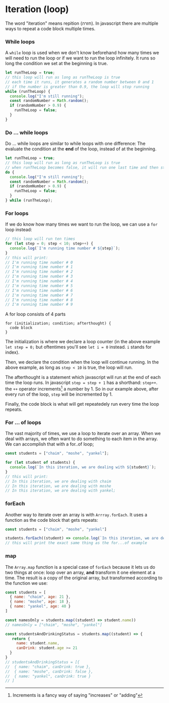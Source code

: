 # Iteration (loop)

The word "iteration" means repition (חזרה). In javascript there are multiple ways to repeat a code block multiple times.

### While loops

A `while` loop is used when we don't know beforehand how many times we will need to run the loop or if we want to run the loop infinitely. It runs so long the condition we set at the beginning is true.

```javascript
let runTheLoop = true;
// this loop will run as long as runTheLoop is true
// each time it runs, it generates a random number between 0 and 1
// if the number is greater than 0.9, the loop will stop running
while (runTheLoop) {
  console.log("I'm still running");
  const randomNumber = Math.random();
  if (randomNumber > 0.9) {
    runTheLoop = false;
  }
}
```

### Do ... while loops

Do ... while loops are similar to while loops with one difference: The evaluate the condition at the **end** of the loop, instead of at the beginning.

```javascript
let runTheLoop = true;
// this loop will run as long as runTheLoop is true
// when runTheLoop becomes false, it will run one last time and then stop
do {
  console.log("I'm still running");
  const randomNumber = Math.random();
  if (randomNumber > 0.9) {
    runTheLoop = false;
  }
} while (runTheLoop);
```

### For loops

If we do know how many times we want to run the loop, we can use a `for` loop instead:

```javascript
// this loop will run ten times
for (let step = 0; step < 10; step++) {
  console.log(`I'm running time number # ${step}`);
}
// this will print:
// I'm running time number # 0
// I'm running time number # 1
// I'm running time number # 2
// I'm running time number # 3
// I'm running time number # 4
// I'm running time number # 5
// I'm running time number # 6
// I'm running time number # 7
// I'm running time number # 8
// I'm running time number # 9
```

A for loop consists of 4 parts

```
for (initialization; condition; afterthought) {
  code block
}
```

The initialization is where we declare a loop counter (in the above example `let step = 0;` but oftentimes you'll see `let i = 0` instead. `i` stands for index).

Then, we declare the condition when the loop will continue running. In the above example, as long as `step < 10` is true, the loop will run.&#x20;

The afterthought is a statement which javascript will run at the end of each time the loop runs. In javascript `step = step + 1` has a shorthand: `step++`. the `++` operator increments[^1] a number by 1. So in our example above, after every run of the loop, `step` will be incremented by 1.&#x20;

Finally, the code block is what will get repeatedely run every time the loop repeats.

### For ... of loops

The vast majority of times, we use a loop to iterate over an array. When we deal with arrays, we often want to do something to each item in the array. We can accomplish that with a for..of loop;

```javascript
const students = ["chaim", "moshe", "yankel"];

for (let student of students) {
  console.log(`In this iteration, we are dealing with ${student}`);
}
// this will print:
// In this iteration, we are dealing with chaim
// In this iteration, we are dealing with moshe
// In this iteration, we are dealing with yankel;
```

### forEach

Another way to iterate over an array is with `Arrray.forEach`. It uses a function as the code block that gets repeats:

```javascript
const students = ["chaim", "moshe", "yankel"]

students.forEach((student) => console.log(`In this iteration, we are dealing with ${student}`)
// this will print the exact same thing as the for...of example
```

### map

The `Array.map` function is a special case of `forEach` because it lets us do two things at once: loop over an array, **and** transform it one element at a time. The result is a copy of the original array, but transformed according to the function we use:

```javascript
const students = [
  { name: "chaim", age: 21 },
  { name: "moshe", age: 18 },
  { name: "yankel", age: 40 }
]

const namesOnly = students.map((student) => student.name))
// namesOnly = ["chaim", "moshe", "yankel"]

const studentsAndDrinkingStatus = students.map((student) => {
   return {
     name: student.name,
     canDrink: student.age >= 21
  }
}
// studentsAndDrinkingStatus = [{
//  { name: "chaim", canDrink: true },
//  { name: "moshe", canDrink: false },
//  { name: "yankel", canDrink: true }
// ]
```

[^1]: Increments is a fancy way of saying "increases" or "adding"
